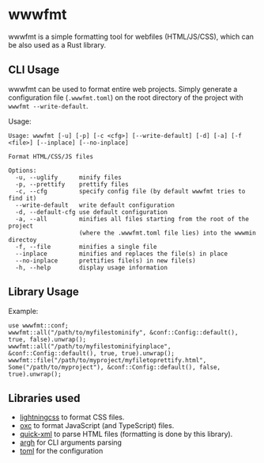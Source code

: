 # wwwfmt

wwwfmt is a simple formatting tool for webfiles (HTML/JS/CSS), which can be also used as a Rust library.

## CLI Usage

wwwfmt can be used to format entire web projects. Simply generate a configuration file (`.wwwfmt.toml`) on the 
root directory of the project with `wwwfmt --write-default`.

Usage:

```ignore
Usage: wwwfmt [-u] [-p] [-c <cfg>] [--write-default] [-d] [-a] [-f <file>] [--inplace] [--no-inplace]

Format HTML/CSS/JS files

Options:
  -u, --uglify      minify files
  -p, --prettify    prettify files
  -c, --cfg         specify config file (by default wwwfmt tries to find it)
  --write-default   write default configuration
  -d, --default-cfg use default configuration
  -a, --all         minifies all files starting from the root of the project
                    (where the .wwwfmt.toml file lies) into the wwwmin directoy
  -f, --file        minifies a single file
  --inplace         minifies and replaces the file(s) in place
  --no-inplace      prettifies file(s) in new file(s)
  -h, --help        display usage information
```

## Library Usage

Example:

```no_run
use wwwfmt::conf;
wwwfmt::all("/path/to/myfilestominify", &conf::Config::default(), true, false).unwrap();
wwwfmt::all("/path/to/myfilestominifyinplace", &conf::Config::default(), true, true).unwrap();
wwwfmt::file("/path/to/myproject/myfiletoprettify.html", Some("/path/to/myproject"), &conf::Config::default(), false, true).unwrap();
```

## Libraries used

- [lightningcss](https://github.com/parcel-bundler/lightningcss) to format CSS files.
- [oxc](https://github.com/oxc-project/oxc) to format JavaScript (and TypeScript) files.
- [quick-xml](https://github.com/tafia/quick-xml) to parse HTML files (formatting is done by this library).
- [argh](https://github.com/google/argh) for CLI arguments parsing
- [toml](https://github.com/toml-rs/toml) for the configuration

